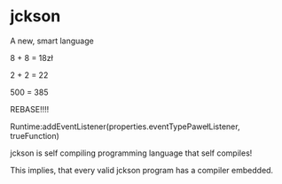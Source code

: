 jckson
======

A new, smart language

 8 + 8 = 18zł

 2 + 2 = 22

 500 = 385


  REBASE!!!!


 Runtime:addEventListener(properties.eventTypePawełListener, trueFunction)

jckson is self compiling programming language that self compiles!

This implies, that every valid jckson program has a compiler embedded.
